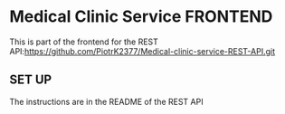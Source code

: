 # Medical Clinic Service FRONTEND
This is part of the frontend for the REST API:https://github.com/PiotrK2377/Medical-clinic-service-REST-API.git

## SET UP
The instructions are in the README of the REST API
